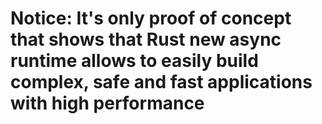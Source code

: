 # Notice: It's only proof of concept that shows that Rust new async runtime allows to easily build complex, safe and fast applications with high performance 
